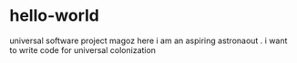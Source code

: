 # hello-world
universal software project
magoz here i am an aspiring astronaout . i want to write code for universal colonization
